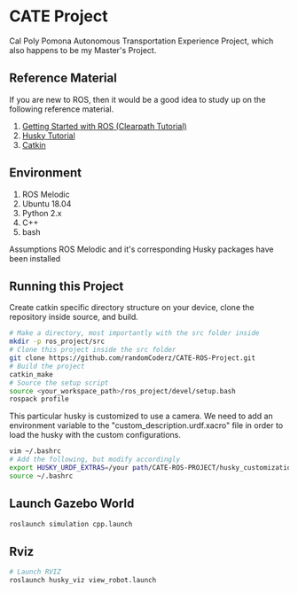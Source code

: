 # CATE Project

Cal Poly Pomona Autonomous Transportation Experience Project, which also happens to be my Master's Project.

## Reference Material

If you are new to ROS, then it would be a good idea to study up on the following reference material.

1. [Getting Started with ROS (Clearpath Tutorial)](http://www.clearpathrobotics.com/assets/guides/kinetic/ros/Getting%20Started%20with%20Ubuntu.html)
2. [Husky Tutorial](http://www.clearpathrobotics.com/assets/guides/kinetic/husky/index.html)
3. [Catkin](http://wiki.ros.org/catkin/workspaces#Source_Space)

## Environment

1. ROS Melodic
2. Ubuntu 18.04
3. Python 2.x
4. C++
5. bash

Assumptions
ROS Melodic and it's corresponding Husky packages have been installed

## Running this Project

Create catkin specific directory structure on your device, clone the repository inside source, and build.

```bash
# Make a directory, most importantly with the src folder inside
mkdir -p ros_project/src
# Clone this project inside the src folder
git clone https://github.com/randomCoderz/CATE-ROS-Project.git
# Build the project
catkin_make 
# Source the setup script
source <your_workspace_path>/ros_project/devel/setup.bash
rospack profile
```

This particular husky is customized to use a camera. We need to add an environment variable to the "custom_description.urdf.xacro" file in order to load the husky with the custom configurations.

```bash
vim ~/.bashrc
# Add the following, but modify accordingly
export HUSKY_URDF_EXTRAS=/your path/CATE-ROS-PROJECT/husky_customization/husky_custom_descrption/urdf/custom_description.urdf.xacro
source ~/.bashrc
```

## Launch Gazebo World

```bash
roslaunch simulation cpp.launch
```

## Rviz

```bash
# Launch RVIZ
roslaunch husky_viz view_robot.launch
 ```
